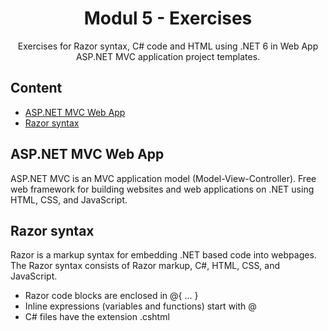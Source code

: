 <div align="center">

<!-- title -->

# Modul 5 - Exercises

<!-- description -->

Exercises for Razor syntax, C# code and HTML using .NET 6 in Web App ASP.NET MVC application project templates.

</div>


<!-- TOC -->

## Content

- [ASP.NET MVC Web App](#aspnet-mvc)
- [Razor syntax](#razor-syntax)

<!-- CONTENT -->

## ASP.NET MVC Web App

ASP.NET MVC is an MVC application model (Model-View-Controller).
Free web framework for building websites and web applications on .NET using HTML, CSS, and JavaScript.


## Razor syntax

Razor is a markup syntax for embedding .NET based code into webpages. 
The Razor syntax consists of Razor markup, C#, HTML, CSS, and JavaScript.

- Razor code blocks are enclosed in @{ ... }
- Inline expressions (variables and functions) start with @
- C# files have the extension .cshtml

<!-- END CONTENT -->